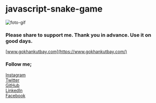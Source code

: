 # javascript-snake-game

![foto-gif](https://gokhankutbay.com/assets/img/works/gorsel2.png)

### Please share to support me. Thank you in advance. Use it on good days.

[www.gokhankutbay.com](https://www.gokhankutbay.com/)

### Follow me;

[Instagram](http://www.instagram.com/gokhannkutbay/)\
[Twitter](https://twitter.com/gokhankutbay0)\
[GitHub](http://www.github.com/gokhankutbay/)\
[LinkedIn](http://www.linkedin.com/in/gokhankutbay/)\
[Facebook](https://www.facebook.com/gokhannkutbay)
